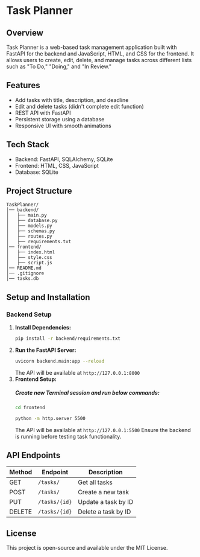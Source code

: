 # Task Planner

## Overview
Task Planner is a web-based task management application built with FastAPI for the backend and JavaScript, HTML, and CSS for the frontend. It allows users to create, edit, delete, and manage tasks across different lists such as "To Do," "Doing," and "In Review."

## Features
- Add tasks with title, description, and deadline
- Edit and delete tasks (didn't complete edit function)
- REST API with FastAPI
- Persistent storage using a database
- Responsive UI with smooth animations

## Tech Stack
- Backend: FastAPI, SQLAlchemy, SQLite
- Frontend: HTML, CSS, JavaScript
- Database: SQLite

## Project Structure
```
TaskPlanner/
│── backend/
│   ├── main.py
│   ├── database.py
│   ├── models.py
│   ├── schemas.py
│   ├── routes.py
│   ├── requirements.txt
│── frontend/
│   ├── index.html
│   ├── style.css
│   ├── script.js
│── README.md
│── .gitignore
│── tasks.db
```

## Setup and Installation
### Backend Setup
1. **Install Dependencies:**
   ```sh
   pip install -r backend/requirements.txt
   ```
2. **Run the FastAPI Server:**
   ```sh
   uvicorn backend.main:app --reload
   ```
   The API will be available at `http://127.0.0.1:8000`
3. **Frontend Setup:**
   ##### Create new Terminal session and run below commands:
   ```sh
   cd frontend
   
   python -m http.server 5500
   ```
   The API will be available at `http://127.0.0.1:5500`
   Ensure the backend is running before testing task functionality.

## API Endpoints
| Method | Endpoint        | Description              |
|--------|----------------|--------------------------|
| GET    | `/tasks/`       | Get all tasks           |
| POST   | `/tasks/`       | Create a new task       |
| PUT    | `/tasks/{id}`   | Update a task by ID     |
| DELETE | `/tasks/{id}`   | Delete a task by ID     |


## License
This project is open-source and available under the MIT License.
